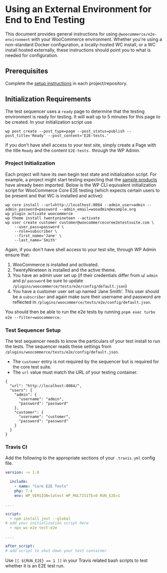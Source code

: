 # Using an External Environment for End to End Testing

This document provides general instructions for using `@woocommerce/e2e-environment` with your WooCommerce environment. Whether you're using a non-standard Docker configuration, a locally-hosted WC install, or a WC install hosted externally, these instructions should point you to what is needed for configuration.

## Prerequisites

Complete the [setup instructions](./README.md) in each project/repository.

## Initialization Requirements

The test sequencer uses a `ready` page to determine that the testing environment is ready for testing. It will wait up to 5 minutes for this page to be created. In your initialization script use

```
wp post create --post_type=page --post_status=publish --post_title='Ready' --post_content='E2E-tests.'
```

If you don't have shell access to your test site, simply create a Page with the title `Ready` and the content `E2E-tests.` through the WP Admin.

### Project Initialization

Each project will have its own begin test state and initialization script. For example, a project might start testing expecting that the [sample products](https://github.com/woocommerce/woocommerce/tree/trunk/sample-data) have already been imported. Below is the WP CLI equivalent initialization script for WooCommerce Core E2E testing (which expects certain users to be present and that WC is installed and active):

```
wp core install --url=http://localhost:8084 --admin_user=admin --admin_password=password --admin_email=wooadmin@example.org
wp plugin activate woocommerce
wp theme install twentynineteen --activate
wp user create customer customer@woocommercecoree2etestsuite.com \
	--user_pass=password \
	--role=subscriber \
	--first_name='Jane' \
	--last_name='Smith'
```

Again, if you don't have shell access to your test site, through WP Admin ensure that:

1. WooCommerce is installed and activated.
2. TwentyNineteen is installed and the active theme.
3. You have an admin user set up (if their credentials differ from u/ `admin` and p/ `password` be sure to update `/plugins/woocommerce/tests/e2e/config/default.json`)
4. You have a customer user set up named 'Jane Smith'. This user should be a `subscriber` and again make sure their username and password are reflected in `/plugins/woocommerce/tests/e2e/config/default.json`.

You should then be able to run the e2e tests by running `pnpm exec turbo e2e --filter=woocommerce`.

### Test Sequencer Setup

The test sequencer needs to know the particulars of your test install to run the tests. The sequencer reads these settings from `/plugins/woocommerce/tests/e2e/config/default.json`.

- The `customer` entry is not required by the sequencer but is required for the core test suite.
- The `url` value must match the URL of your testing container.

```
{
  "url": "http://localhost:8084/",
  "users": {
    "admin": {
      "username": "admin",
      "password": "password"
    },
    "customer": {
      "username": "customer",
      "password": "password"
    }
  }
}
```

### Travis CI

Add the following to the appropriate sections of your `.travis.yml` config file.

```yaml
version: ~> 1.0

  include:
    - name: "Core E2E Tests"
    php: 7.4
    env: WP_VERSION=latest WP_MULTISITE=0 RUN_E2E=1

....

script:
  - npm install jest --global
# add your initialization script here
  - npx wc-e2e test:e2e

....

after_script:
# add script to shut down your test container
```

Use `[[ ${RUN_E2E} == 1 ]]` in your Travis related bash scripts to test whether it is an E2E test run.

